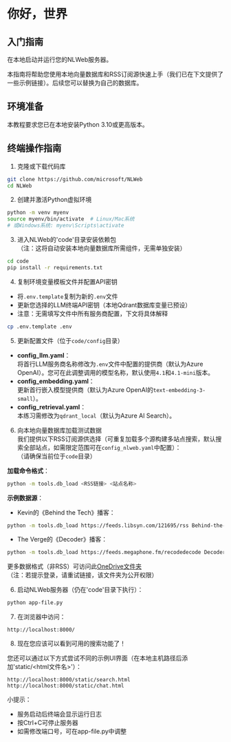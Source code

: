 # 你好，世界  

## 入门指南  

在本地启动并运行您的NLWeb服务器。  

本指南将帮助您使用本地向量数据库和RSS订阅源快速上手（我们已在下文提供了一些示例链接）。后续您可以替换为自己的数据库。  

## 环境准备  

本教程要求您已在本地安装Python 3.10或更高版本。

## 终端操作指南  
1. 克隆或下载代码库  
```bash  
git clone https://github.com/microsoft/NLWeb  
cd NLWeb  
```  

2. 创建并激活Python虚拟环境  
```bash  
python -m venv myenv  
source myenv/bin/activate  # Linux/Mac系统  
# 或Windows系统: myenv\Scripts\activate  
```  

3. 进入NLWeb的'code'目录安装依赖包  
（注：这将自动安装本地向量数据库所需组件，无需单独安装）  
```bash  
cd code  
pip install -r requirements.txt  
```  

4. 复制环境变量模板文件并配置API密钥  
- 将`.env.template`复制为新的`.env`文件  
- 更新您选择的LLM终端API密钥（本地Qdrant数据库变量已预设）  
- 注意：无需填写文件中所有服务商配置，下文将具体解释  
```bash  
cp .env.template .env  
```

5. 更新配置文件（位于`code/config`目录）  
- **config_llm.yaml**：  
  将首行LLM服务商名称修改为`.env`文件中配置的提供商（默认为Azure OpenAI）。您可在此调整调用的模型名称，默认使用`4.1`和`4.1-mini`版本。  
- **config_embedding.yaml**：  
  更新首行嵌入模型提供商（默认为Azure OpenAI的`text-embedding-3-small`）。  
- **config_retrieval.yaml**：  
  本练习需修改为`qdrant_local`（默认为Azure AI Search）。  

6. 向本地向量数据库加载测试数据  
我们提供以下RSS订阅源供选择（可重复加载多个源构建多站点搜索，默认搜索全部站点，如需限定范围可在`config_nlweb.yaml`中配置）：  
（请确保当前位于`code`目录）  

**加载命令格式**：  
```bash  
python -m tools.db_load <RSS链接> <站点名称>  
```  

**示例数据源**：  
- Kevin的《Behind the Tech》播客：  
```bash  
python -m tools.db_load https://feeds.libsyn.com/121695/rss Behind-the-Tech  
```  
- The Verge的《Decoder》播客：  
```bash  
python -m tools.db_load https://feeds.megaphone.fm/recodedecode Decoder  
```  

更多数据格式（非RSS）可访问此[OneDrive文件夹](https://1drv.ms/f/c/6c6197aa87f7f4c4/EsT094eql2EggGxlBAAAAAABajQiZ5unf_Ri_OWksR8eNg?e=I4z5vw)  
（注：若提示登录，请重试链接，该文件夹为公开权限）

6. 启动NLWeb服务器（仍在'code'目录下执行）：
```bash
python app-file.py
```

7. 在浏览器中访问：
```
http://localhost:8000/
```

8. 现在您应该可以看到可用的搜索功能了！

您还可以通过以下方式尝试不同的示例UI界面（在本地主机路径后添加'static/<html文件名>'）：
```
http://localhost:8000/static/search.html
http://localhost:8000/static/chat.html
```

小提示：
- 服务启动后终端会显示运行日志
- 按Ctrl+C可停止服务器
- 如需修改端口号，可在app-file.py中调整